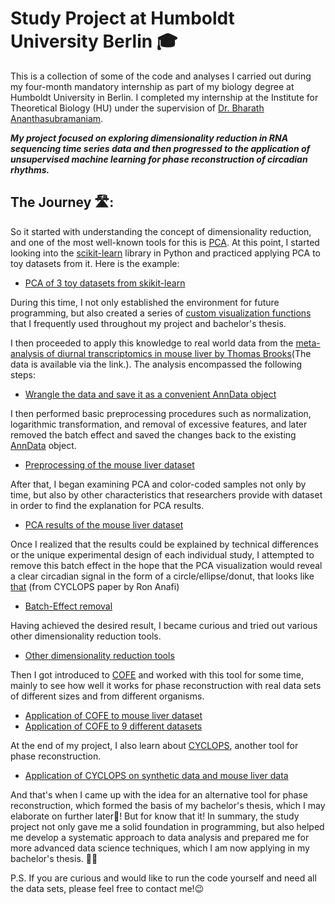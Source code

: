 # **Study Project at Humboldt University Berlin 🎓**
This is a collection of some of the code and analyses I carried out during my four-month mandatory internship as part of my biology degree at Humboldt University in Berlin. I completed my internship at the Institute for Theoretical Biology (HU) under the supervision of [Dr. Bharath Ananthasubramaniam](https://github.com/bharathananth). 

***My project focused on exploring dimensionality reduction in RNA sequencing time series data and then progressed to the application of unsupervised machine learning for phase reconstruction of circadian rhythms.***

## The Journey 🛣️:
So it started with understanding the concept of dimensionality reduction, and one of the most well-known tools for this is [PCA](https://www.youtube.com/watch?v=FgakZw6K1QQ&t=28s). At this point, I started looking into the [scikit-learn](https://scikit-learn.org/stable/modules/decomposition.html) library in Python and practiced applying PCA to toy datasets from it. Here is the example:

- [PCA of 3 toy datasets from skikit-learn](https://github.com/ItsReallyMe2/Study-Project-HU/blob/main/0_toy_datasets.ipynb)

During this time, I not only established the environment for future programming, but also created a series of [custom visualization functions](https://github.com/ItsReallyMe2/Study-Project-HU/blob/main/custom_func.py) that I frequently used throughout my project and bachelor's thesis.

I then proceeded to apply this knowledge to real world data from the [meta-analysis of diurnal transcriptomics in mouse liver by Thomas Brooks](https://zenodo.org/records/7760579)(The data is available via the link.). The analysis encompassed the following steps:

- [Wrangle the data and save it as a convenient AnnData object](https://github.com/ItsReallyMe2/Study-Project-HU/blob/main/1_anndata_mouse.ipynb)

I then performed basic preprocessing procedures such as normalization, logarithmic transformation, and removal of excessive features, and later removed the batch effect and saved the changes back to the existing [AnnData](https://anndata.readthedocs.io/en/stable/) object.

- [Preprocessing of the mouse liver dataset](https://github.com/ItsReallyMe2/Study-Project-HU/blob/main/2_preprocess_mouse.ipynb)

After that, I began examining PCA and color-coded samples not only by time, but also by other characteristics that researchers provide with dataset in order to find the explanation for PCA results.

- [PCA results of the mouse liver dataset](https://github.com/ItsReallyMe2/Study-Project-HU/blob/main/3_pca_mouse.ipynb)

Once I realized that the results could be explained by technical differences or the unique experimental design of each individual study, I attempted to remove this batch effect in the hope that the PCA visualization would reveal a clear circadian signal in the form of a circle/ellipse/donut, that looks like [that](https://www.pnas.org/cms/10.1073/pnas.1619320114/asset/e3b4419f-f0b8-4de3-af90-75dcd149623d/assets/graphic/pnas.1619320114sfig01.jpeg) (from CYCLOPS paper by Ron Anafi) 

- [Batch-Effect removal](https://github.com/ItsReallyMe2/Study-Project-HU/blob/main/4_batcheffect_mouse.ipynb)

Having achieved the desired result, I became curious and tried out various other dimensionality reduction tools.

- [Other dimensionality reduction tools](https://github.com/ItsReallyMe2/Study-Project-HU/blob/main/5_other_dec_tools.ipynb)

Then I got introduced to [COFE](https://github.com/bharathananth/COFE) and worked with this tool for some time, mainly to see how well it works for phase reconstruction with real data sets of different sizes and from different organisms.

- [Application of COFE to mouse liver dataset](https://github.com/ItsReallyMe2/Study-Project-HU/blob/main/6_cofe.ipynb)
- [Application of COFE to 9 different datasets](https://github.com/ItsReallyMe2/Study-Project-HU/tree/main/8_COFE_application)

At the end of my project, I also learn about [CYCLOPS](https://github.com/ItsReallyMe2/Study-Project-HU/blob/main/cyclops.py), another tool for phase reconstruction.

- [Application of CYCLOPS on synthetic data and mouse liver data](https://github.com/ItsReallyMe2/Study-Project-HU/blob/main/7_cyclops_test_run.ipynb)

And that's when I came up with the idea for an alternative tool for phase reconstruction, which formed the basis of my bachelor's thesis, which I may elaborate on further later🙈! But for know that it! In summary, the study project not only gave me a solid foundation in programming, but also helped me develop a systematic approach to data analysis and prepared me for more advanced data science techniques, which I am now applying in my bachelor's thesis. 👋🏻

P.S. If you are curious and would like to run the code yourself and need all the data sets, please feel free to contact me!😉
